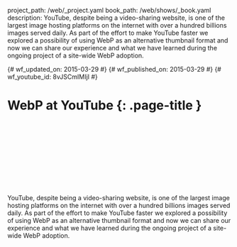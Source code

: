 project_path: /web/_project.yaml
book_path: /web/shows/_book.yaml
description: YouTube, despite being a video-sharing website, is one of the largest image hosting platforms on the internet with over a hundred billions images served daily. As part of the effort to make YouTube faster we explored a possibility of using WebP as an alternative thumbnail format and now we can share our experience and what we have learned during the ongoing project of a site-wide WebP adoption.

{# wf_updated_on: 2015-03-29 #}
{# wf_published_on: 2015-03-29 #}
{# wf_youtube_id: 8vJSCmIMIjI #}

# WebP at YouTube {: .page-title }


<div class="video-wrapper">
  <iframe class="devsite-embedded-youtube-video" data-video-id="8vJSCmIMIjI"
          data-autohide="1" data-showinfo="0" frameborder="0" allowfullscreen>
  </iframe>
</div>


YouTube, despite being a video-sharing website, is one of the largest image hosting platforms on the internet with over a hundred billions images served daily. As part of the effort to make YouTube faster we explored a possibility of using WebP as an alternative thumbnail format and now we can share our experience and what we have learned during the ongoing project of a site-wide WebP adoption.
